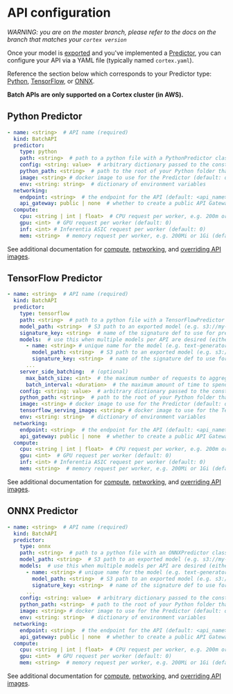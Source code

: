 # API configuration

_WARNING: you are on the master branch, please refer to the docs on the branch that matches your `cortex version`_

Once your model is [exported](../../guides/exporting.md) and you've implemented a [Predictor](predictors.md), you can configure your API via a YAML file (typically named `cortex.yaml`).

Reference the section below which corresponds to your Predictor type: [Python](#python-predictor), [TensorFlow](#tensorflow-predictor), or [ONNX](#onnx-predictor).

**Batch APIs are only supported on a Cortex cluster (in AWS).**

## Python Predictor

<!-- CORTEX_VERSION_BRANCH_STABLE x2 -->
```yaml
- name: <string>  # API name (required)
  kind: BatchAPI
  predictor:
    type: python
    path: <string>  # path to a python file with a PythonPredictor class definition, relative to the Cortex root (required)
    config: <string: value>  # arbitrary dictionary passed to the constructor of the Predictor (can be overridden by config passed in job submission) (optional)
    python_path: <string>  # path to the root of your Python folder that will be appended to PYTHONPATH (default: folder containing cortex.yaml)
    image: <string> # docker image to use for the Predictor (default: quay.io/cortexlabs/python-predictor-cpu:master or quay.io/cortexlabs/python-predictor-gpu:master based on compute)
    env: <string: string>  # dictionary of environment variables
  networking:
    endpoint: <string>  # the endpoint for the API (default: <api_name>)
    api_gateway: public | none  # whether to create a public API Gateway endpoint for this API (if not, the API will still be accessible via the load balancer) (default: public, unless disabled cluster-wide)
  compute:
    cpu: <string | int | float>  # CPU request per worker, e.g. 200m or 1 (200m is equivalent to 0.2) (default: 200m)
    gpu: <int>  # GPU request per worker (default: 0)
    inf: <int> # Inferentia ASIC request per worker (default: 0)
    mem: <string>  # memory request per worker, e.g. 200Mi or 1Gi (default: Null)
```

See additional documentation for [compute](../compute.md), [networking](../../aws/networking.md), and [overriding API images](../system-packages.md).

## TensorFlow Predictor

<!-- CORTEX_VERSION_BRANCH_STABLE x3 -->
```yaml
- name: <string>  # API name (required)
  kind: BatchAPI
  predictor:
    type: tensorflow
    path: <string>  # path to a python file with a TensorFlowPredictor class definition, relative to the Cortex root (required)
    model_path: <string>  # S3 path to an exported model (e.g. s3://my-bucket/exported_model) (either this or 'models' must be provided)
    signature_key: <string>  # name of the signature def to use for prediction (required if your model has more than one signature def)
    models:  # use this when multiple models per API are desired (either this or 'model_path' must be provided)
      - name: <string> # unique name for the model (e.g. text-generator) (required)
        model_path: <string>  # S3 path to an exported model (e.g. s3://my-bucket/exported_model) (required)
        signature_key: <string>  # name of the signature def to use for prediction (required if your model has more than one signature def)
      ...
    server_side_batching:  # (optional)
      max_batch_size: <int>  # the maximum number of requests to aggregate before running inference
      batch_interval: <duration>  # the maximum amount of time to spend waiting for additional requests before running inference on the batch of requests
    config: <string: value>  # arbitrary dictionary passed to the constructor of the Predictor (can be overridden by config passed in job submission) (optional)
    python_path: <string>  # path to the root of your Python folder that will be appended to PYTHONPATH (default: folder containing cortex.yaml)
    image: <string> # docker image to use for the Predictor (default: quay.io/cortexlabs/tensorflow-predictor:master)
    tensorflow_serving_image: <string> # docker image to use for the TensorFlow Serving container (default: quay.io/cortexlabs/tensorflow-serving-gpu:master or quay.io/cortexlabs/tensorflow-serving-cpu:master based on compute)
    env: <string: string>  # dictionary of environment variables
  networking:
    endpoint: <string>  # the endpoint for the API (default: <api_name>)
    api_gateway: public | none  # whether to create a public API Gateway endpoint for this API (if not, the API will still be accessible via the load balancer) (default: public, unless disabled cluster-wide)
  compute:
    cpu: <string | int | float>  # CPU request per worker, e.g. 200m or 1 (200m is equivalent to 0.2) (default: 200m)
    gpu: <int>  # GPU request per worker (default: 0)
    inf: <int> # Inferentia ASIC request per worker (default: 0)
    mem: <string>  # memory request per worker, e.g. 200Mi or 1Gi (default: Null)
```

See additional documentation for [compute](../compute.md), [networking](../../aws/networking.md), and [overriding API images](../system-packages.md).

## ONNX Predictor

<!-- CORTEX_VERSION_BRANCH_STABLE x2 -->
```yaml
- name: <string>  # API name (required)
  kind: BatchAPI
  predictor:
    type: onnx
    path: <string>  # path to a python file with an ONNXPredictor class definition, relative to the Cortex root (required)
    model_path: <string>  # S3 path to an exported model (e.g. s3://my-bucket/exported_model.onnx) (either this or 'models' must be provided)
    models:  # use this when multiple models per API are desired (either this or 'model_path' must be provided)
      - name: <string> # unique name for the model (e.g. text-generator) (required)
        model_path: <string>  # S3 path to an exported model (e.g. s3://my-bucket/exported_model.onnx) (required)
        signature_key: <string>  # name of the signature def to use for prediction (required if your model has more than one signature def)
      ...
    config: <string: value>  # arbitrary dictionary passed to the constructor of the Predictor (can be overridden by config passed in job submission) (optional)
    python_path: <string>  # path to the root of your Python folder that will be appended to PYTHONPATH (default: folder containing cortex.yaml)
    image: <string> # docker image to use for the Predictor (default: quay.io/cortexlabs/onnx-predictor-gpu:master or quay.io/cortexlabs/onnx-predictor-cpu:master based on compute)
    env: <string: string>  # dictionary of environment variables
  networking:
    endpoint: <string>  # the endpoint for the API (default: <api_name>)
    api_gateway: public | none  # whether to create a public API Gateway endpoint for this API (if not, the API will still be accessible via the load balancer) (default: public, unless disabled cluster-wide)
  compute:
    cpu: <string | int | float>  # CPU request per worker, e.g. 200m or 1 (200m is equivalent to 0.2) (default: 200m)
    gpu: <int>  # GPU request per worker (default: 0)
    mem: <string>  # memory request per worker, e.g. 200Mi or 1Gi (default: Null)
```

See additional documentation for [compute](../compute.md), [networking](../../aws/networking.md), and [overriding API images](../system-packages.md).
